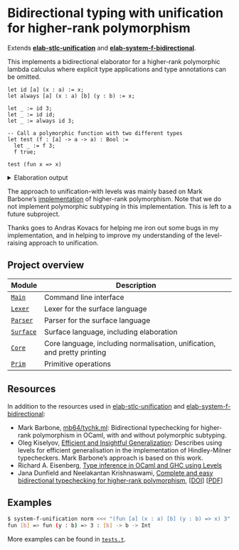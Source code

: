 # Bidirectional typing with unification for higher-rank polymorphism

Extends [**elab-stlc-unification**](../elab-stlc-unification) and [**elab-system-f-bidirectional**](../elab-system-f-bidirectional).

This implements a bidirectional elaborator for a higher-rank polymorphic lambda
calculus where explicit type applications and type annotations can be omitted.

<!-- $MDX file=examples/readme.txt -->
```text
let id [a] (x : a) := x;
let always [a] (x : a) [b] (y : b) := x;

let _ := id 3;
let _ := id id;
let _ := always id 3;

-- Call a polymorphic function with two different types
let test (f : [a] -> a -> a) : Bool :=
  let _ := f 3;
  f true;

test (fun x => x)
```

<details>
<summary>Elaboration output</summary>

<!-- $MDX file=examples/readme.stdout -->
```text
let id : [a] -> a -> a := fun [a] => fun (x : a) => x;
let always : [a] -> a -> [b] -> b -> a :=
  fun [a] => fun (x : a) => fun [b] => fun (y : b) => x;
let _ : Int := id [Int] 3;
let _ : [a] -> a -> a := id [[a] -> a -> a] id;
let _ : [a] -> a -> a := always [[a] -> a -> a] id [Int] 3;
let test : ([a] -> a -> a) -> Bool :=
  fun (f : [a] -> a -> a) => let _ : Int := f [Int] 3;
                             f [Bool] true;
test (fun [$a] => fun (x : $a) => x) : Bool
```

</details>

The approach to unification-with levels was mainly based on Mark Barbone’s
[implementation](https://gist.github.com/mb64/87ac275c327ea923a8d587df7863d8c7)
of higher-rank polymorphism. Note that we do not implement polymorphic subtyping
in this implementation. This is left to a future subproject.

Thanks goes to Andras Kovacs for helping me iron out some bugs in my
implementation, and in helping to improve my understanding of the level-raising
approach to unification.

## Project overview

| Module        | Description                             |
| ------------- | --------------------------------------- |
| [`Main`]      | Command line interface                  |
| [`Lexer`]     | Lexer for the surface language          |
| [`Parser`]    | Parser for the surface language         |
| [`Surface`]   | Surface language, including elaboration |
| [`Core`]      | Core language, including normalisation, unification, and pretty printing |
| [`Prim`]      | Primitive operations                    |

[`Main`]: ./main.ml
[`Lexer`]: ./lexer.ml
[`Parser`]: ./parser.mly
[`Surface`]: ./surface.ml
[`Core`]: ./core.ml
[`Prim`]: ./prim.ml

## Resources

In addition to the resources used in [elab-stlc-unification](../elab-stlc-unification)
and [elab-system-f-bidirectional](../elab-system-f-bidirectional):

- Mark Barbone, [mb64/tychk.ml](https://gist.github.com/mb64/87ac275c327ea923a8d587df7863d8c7):
  Bidirectional typechecking for higher-rank polymorphism in OCaml, with and
  without polymorphic subtyping.
- Oleg Kiselyov, [Efficient and Insightful Generalization](https://okmij.org/ftp/ML/generalization.html):
  Describes using levels for efficient generalisation in the implementation of
  Hindley-Milner typecheckers. Mark Barbone’s approach is based on this work.
- Richard A. Eisenberg, [Type inference in OCaml and GHC using Levels](https://www.youtube.com/watch?v=iFUrhTQi0-U)
- Jana Dunfield and Neelakantan Krishnaswami,
  [Complete and easy bidirectional typechecking for higher-rank polymorphism](https://dl.acm.org/doi/10.1145/2544174.2500582),
  [[DOI](https://doi.org/10.1145/2544174.2500582)]
  [[PDF](https://www.cl.cam.ac.uk/~nk480/bidir.pdf)]

## Examples

```sh
$ system-f-unification norm <<< "(fun [a] (x : a) [b] (y : b) => x) 3"
fun [b] => fun (y : b) => 3 : [b] -> b -> Int
```

More examples can be found in [`tests.t`](tests.t).
